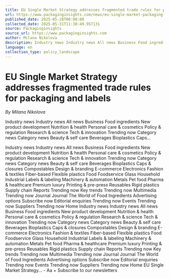 ```yaml
---
title: EU Single Market Strategy addresses fragmented trade rules for packaging and labels
url: https://www.packaginginsights.com/news/eu-single-market-packaging-labeling-waste.html
published_date: 2025-05-28T00:00:00
collected_date: 2025-05-31T11:38:49.957131
source: Packaginginsights
source_url: https://www.packaginginsights.com
author: Milana Nikolova
description: Industry news Industry news All news Business Food ingredients New product development Nutrition &amp; health Personal care &amp; cosmetics Policy &amp; regulation Research &amp; science Tech &amp; innovation Trending now Category news Category news Beauty &amp; self care Beverages Bioplastics Caps...
language: en
collection_type: policy_landscape
---
```


# EU Single Market Strategy addresses fragmented trade rules for packaging and labels

*By Milana Nikolova*

Industry news Industry news All news Business Food ingredients New product development Nutrition &amp; health Personal care &amp; cosmetics Policy &amp; regulation Research &amp; science Tech &amp; innovation Trending now Category news Category news Beauty &amp; self care Beverages Bioplastics Caps...

Industry news Industry news All news Business Food ingredients New product development Nutrition &amp; health Personal care &amp; cosmetics Policy &amp; regulation Research &amp; science Tech &amp; innovation Trending now Category news Category news Beauty &amp; self care Beverages Bioplastics Caps &amp; closures Compostables Design &amp; branding E-commerce Electronics Fashion &amp; textiles Fiber-based Flexible plastics Food Foodservice Glass Household Industrial Labels &amp; labeling Machinery &amp; automation Metals Pet food Pharma &amp; healthcare Premium luxury Printing &amp; pre-press Reusables Rigid plastics Supply chain Reports Trending now Key trends Trending now Multimedia Trending now Journal Journal The World of Food Ingredients Advertising options Subscribe now Editorial enquiries Trending now Events Trending now Suppliers Trending now Home Industry news Industry news All news Business Food ingredients New product development Nutrition &amp; health Personal care &amp; cosmetics Policy &amp; regulation Research &amp; science Tech &amp; innovation Trending now Category news Category news Beauty &amp; self care Beverages Bioplastics Caps &amp; closures Compostables Design &amp; branding E-commerce Electronics Fashion &amp; textiles Fiber-based Flexible plastics Food Foodservice Glass Household Industrial Labels &amp; labeling Machinery &amp; automation Metals Pet food Pharma &amp; healthcare Premium luxury Printing &amp; pre-press Reusables Rigid plastics Supply chain Reports Trending now Key trends Trending now Multimedia Trending now Journal Journal The World of Food Ingredients Advertising options Subscribe now Editorial enquiries Trending now Events Trending now Suppliers Trending now Home EU Single Market Strategy... - Aa + Subscribe to our newsletters